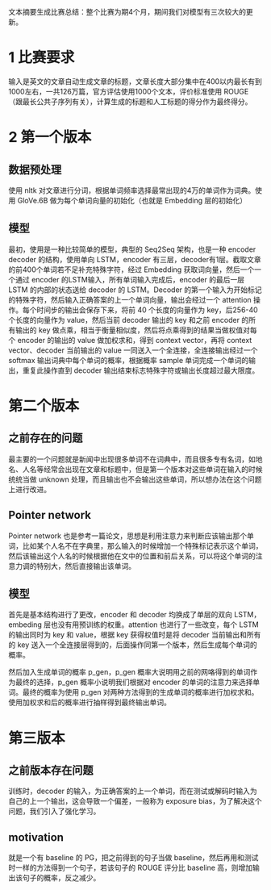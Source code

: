 文本摘要生成比赛总结：整个比赛为期4个月，期间我们对模型有三次较大的更新。

# 1 比赛要求

输入是英文的文章自动生成文章的标题，文章长度大部分集中在400以内最长有到1000左右，一共126万篇，官方评估使用1000个文本，评价标准使用 ROUGE（跟最长公共子序列有关），计算生成的标题和人工标题的得分作为最终得分。

# 2 第一个版本

## 数据预处理

使用 nltk 对文章进行分词，根据单词频率选择最常出现的4万的单词作为词典。使用 GloVe.6B 做为每个单词向量的初始化（也就是 Embedding 层的初始化）

## 模型

最初，使用是一种比较简单的模型，典型的 Seq2Seq 架构，也是一种 encoder decoder 的结构，使用单向       LSTM，encoder 有三层，decoder有1层。截取文章的前400个单词若不足补充特殊字符，经过 Embedding 获取词向量，然后一个一个通过 encoder 的LSTM输入，所有单词输入完成后，encoder 的最后一层 LSTM 的内部的状态送给 decoder 的 LSTM。Decoder 的第一个输入为开始标记的特殊字符，然后输入正确答案的上一个单词向量，输出会经过一个 attention 操作。每个时间步的输出会保存下来，将前 40 个长度的向量作为 key，后256-40个长度的向量作为 value，然后当前 decoder 输出的 key 和之前 encoder 的所有输出的 key 做点乘，相当于衡量相似度，然后将点乘得到的结果当做权值对每个 encoder 的输出的 value 做加权求和，得到 context vector，再将 context vector、decoder 当前输出的 value 一同送入一个全连接，全连接输出经过一个 softmax 输出词典中每个单词的概率，根据概率 sample 单词完成一个单词的输出，重复此操作直到 decoder 输出结束标志特殊字符或输出长度超过最大限度。

# 第二个版本

## 之前存在的问题

最主要的一个问题就是新闻中出现很多单词不在词典中，而且很多专有名词，如地名、人名等经常会出现在文章和标题中，但是第一个版本对这些单词在输入的时候统统当做 unknown 处理，而且输出也不会输出这些单词，所以想办法在这个问题上进行改进。

## Pointer network

Pointer network 也是参考一篇论文，思想是利用注意力来判断应该输出那个单词，比如某个人名不在字典里，那么输入的时候增加一个特殊标记表示这个单词，然后该输出这个人名的时候根据他在文中的位置和前后关系，可以将这个单词的注意力调的特别大，然后直接输出该单词。

##  模型

首先是基本结构进行了更改，encoder 和 decoder 均换成了单层的双向 LSTM，embeding 层也没有用预训练的权重。attention 也进行了一些改变，每个 LSTM 的输出同时为 key 和 value，根据 key 获得权值时是将 decoder 当前输出和所有的 key 送入一个全连接层得到的，后面操作同第一个版本，然后生成每个单词的概率。

然后加入生成单词的概率 p_gen，p_gen 概率大说明用之前的网咯得到的单词作为最终的选择，p_gen 概率小说明我们根据对 encoder 的单词的注意力来选择单词。最终的概率为使用 p_gen 对两种方法得到的生成单词的概率进行加权求和。使用加权求和后的概率进行抽样得到最终输出单词。

# 第三版本

## 之前版本存在问题

训练时，decoder 的输入，为正确答案的上一个单词，而在测试或解码时输入为自己的上一个输出，这会导致一个偏差，一般称为 exposure bias，为了解决这个问题，我们引入了强化学习。

## motivation

就是一个有 baseline 的 PG，把之前得到的句子当做 baseline，然后再用和测试时一样的方法得到一个句子，若该句子的 ROUGE 评分比 baseline 高，则增加输出该句子的概率，反之减少。